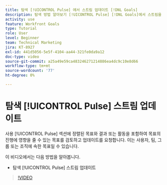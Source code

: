 ```yaml
---
title: 탐색 [!UICONTROL Pulse] 에서 스트림 업데이트 [!DNL Goals]
description: 탐색 방법 알아보기 [!UICONTROL Pulse] [!DNL Goals]에서 스트림을 업데이트합니다.
activity: use
feature: Workfront Goals
type: Tutorial
role: User
level: Beginner
team: Technical Marketing
jira: KT-8927
exl-id: 441d5056-5e5f-4104-aa44-321fe0da9a12
doc-type: video
source-git-commit: a25a49e59ca483246271214886ea4dc9c10e8d66
workflow-type: tm+mt
source-wordcount: '77'
ht-degree: 0%

---
```


# 탐색 [!UICONTROL Pulse] 스트림 업데이트

사용 [!UICONTROL Pulse] 섹션에 정렬된 목표와 결과 또는 활동을 포함하여 목표의 진행에 영향을 줄 수 있는 목표를 검토하고 업데이트를 요청합니다. 이는 사용자, 팀, 그룹 또는 조직에 속한 목표일 수 있습니다.

이 비디오에서는 다음 방법을 알아봅니다.

* 탐색 [!UICONTROL Pulse] 스트림 업데이트

>[!VIDEO](https://video.tv.adobe.com/v/335199/?quality=12&learn=on)
